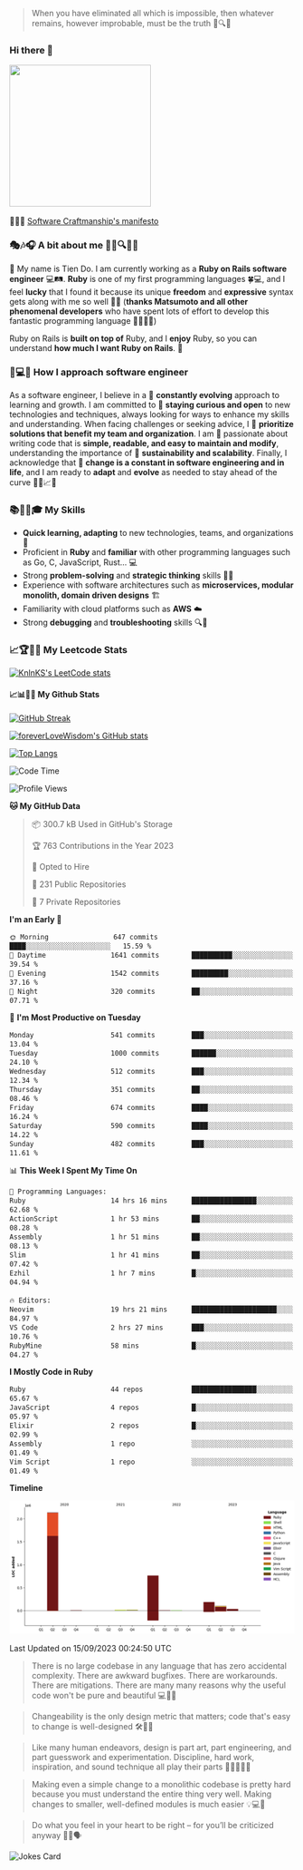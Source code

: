 > When you have eliminated all which is impossible, then whatever remains, however improbable, must be the truth 🤔🔍💡
### Hi there 👋

<!--
**foreverLoveWisdom/foreverLoveWisdom** is a ✨ _special_ ✨ repository because its `README.md` (this file) appears on your GitHub profile.

Here are some ideas to get you started:

- 🔭 I’m currently working on ...
- 🌱 I’m currently learning ...
- 👯 I’m looking to collaborate on ...
- 🤔 I’m looking for help with ...
- 💬 Ask me about ...
- 📫 How to reach me: ...
- 😄 Pronouns: ...
- ⚡ Fun fact: ...
-->

<img src="https://codecondo.com/wp-content/uploads/2017/09/railslogo.png" width="250" height="250">

 📜🔨🌟 [Software Craftmanship's manifesto](http://manifesto.softwarecraftsmanship.org/)

### 🎭🎶🎧 A bit about me 🕵️‍♀️🔍🕵️‍♂️
👋 My name is Tien Do. I am currently working as a **Ruby on Rails software engineer** 💻🛤️. **Ruby** is one of my first programming languages 🍀💻, and I feel **lucky** that I found it because its unique **freedom** and **expressive** syntax gets along with me so well 🤗💬 (**thanks Matsumoto and all other phenomenal developers** who have spent lots of effort to develop this fantastic programming language 🙏👨‍💻🌟)

Ruby on Rails is **built on top of** Ruby, and I **enjoy** Ruby, so you can understand **how much I want Ruby on Rails**. 🤩

### 🤔💻🔨 How I approach software engineer
As a software engineer, I believe in a 🔄 **constantly evolving** approach to learning and growth. I am committed to 🤔 **staying curious and open** to new technologies and techniques, always looking for ways to enhance my skills and understanding. When facing challenges or seeking advice, I 👥  **prioritize solutions that benefit my team and organization**. I am 🎉 passionate about writing code that is **simple, readable, and easy to maintain and modify**, understanding the importance of 🌱 **sustainability and scalability**. Finally, I acknowledge that 🌊 **change is a constant in software engineering and in life**, and I am ready to **adapt** and **evolve** as needed to stay ahead of the curve 🏃‍♂️📈🔄

### 📚🧑‍💻🎓 My Skills
- **Quick learning, adapting** to new technologies, teams, and organizations 🚀
- Proficient in **Ruby** and **familiar** with other programming languages such as Go, C, JavaScript, Rust... 💻
- Strong **problem-solving** and **strategic thinking** skills 🤔💡
- Experience with software architectures such as **microservices, modular monolith, domain driven designs** 🏗️
- Familiarity with cloud platforms such as **AWS** ☁️ 
- Strong **debugging** and **troubleshooting** skills 🔍🐞


### 📈🏆🧑‍💻 My Leetcode Stats
[![KnlnKS's LeetCode stats](https://leetcode-stats-six.vercel.app/?username=foreverLoveWisdom&theme=dark)](https://github.com/KnlnKS/leetcode-stats)

#### 📈📊👨‍💻  My Github Stats

[![GitHub Streak](https://github-readme-streak-stats.herokuapp.com/?user=foreverLoveWisdom&theme=dracula)](https://git.io/streak-stats)
&nbsp;
&nbsp;

[![foreverLoveWisdom's GitHub stats](https://github-readme-stats.vercel.app/api?username=foreverLoveWisdom&show_icons=true&theme=react&count_private=true)](https://github.com/anuraghazra/github-readme-stats)

[![Top Langs](https://github-readme-stats.vercel.app/api/top-langs/?username=foreverLoveWisdom&show_icons=true&theme=vue-dark)](https://github.com/anuraghazra/github-readme-stats)

<!--START_SECTION:waka-->
![Code Time](http://img.shields.io/badge/Code%20Time-2%2C308%20hrs%2059%20mins-blue)

![Profile Views](http://img.shields.io/badge/Profile%20Views-0-blue)

**🐱 My GitHub Data** 

> 📦 300.7 kB Used in GitHub's Storage 
 > 
> 🏆 763 Contributions in the Year 2023
 > 
> 💼 Opted to Hire
 > 
> 📜 231 Public Repositories 
 > 
> 🔑 7 Private Repositories 
 > 
**I'm an Early 🐤** 

```text
🌞 Morning                647 commits         ████░░░░░░░░░░░░░░░░░░░░░   15.59 % 
🌆 Daytime                1641 commits        ██████████░░░░░░░░░░░░░░░   39.54 % 
🌃 Evening                1542 commits        █████████░░░░░░░░░░░░░░░░   37.16 % 
🌙 Night                  320 commits         ██░░░░░░░░░░░░░░░░░░░░░░░   07.71 % 
```
📅 **I'm Most Productive on Tuesday** 

```text
Monday                   541 commits         ███░░░░░░░░░░░░░░░░░░░░░░   13.04 % 
Tuesday                  1000 commits        ██████░░░░░░░░░░░░░░░░░░░   24.10 % 
Wednesday                512 commits         ███░░░░░░░░░░░░░░░░░░░░░░   12.34 % 
Thursday                 351 commits         ██░░░░░░░░░░░░░░░░░░░░░░░   08.46 % 
Friday                   674 commits         ████░░░░░░░░░░░░░░░░░░░░░   16.24 % 
Saturday                 590 commits         ████░░░░░░░░░░░░░░░░░░░░░   14.22 % 
Sunday                   482 commits         ███░░░░░░░░░░░░░░░░░░░░░░   11.61 % 
```


📊 **This Week I Spent My Time On** 

```text
💬 Programming Languages: 
Ruby                     14 hrs 16 mins      ████████████████░░░░░░░░░   62.68 % 
ActionScript             1 hr 53 mins        ██░░░░░░░░░░░░░░░░░░░░░░░   08.28 % 
Assembly                 1 hr 51 mins        ██░░░░░░░░░░░░░░░░░░░░░░░   08.13 % 
Slim                     1 hr 41 mins        ██░░░░░░░░░░░░░░░░░░░░░░░   07.42 % 
Ezhil                    1 hr 7 mins         █░░░░░░░░░░░░░░░░░░░░░░░░   04.94 % 

🔥 Editors: 
Neovim                   19 hrs 21 mins      █████████████████████░░░░   84.97 % 
VS Code                  2 hrs 27 mins       ███░░░░░░░░░░░░░░░░░░░░░░   10.76 % 
RubyMine                 58 mins             █░░░░░░░░░░░░░░░░░░░░░░░░   04.27 % 
```

**I Mostly Code in Ruby** 

```text
Ruby                     44 repos            ████████████████░░░░░░░░░   65.67 % 
JavaScript               4 repos             █░░░░░░░░░░░░░░░░░░░░░░░░   05.97 % 
Elixir                   2 repos             █░░░░░░░░░░░░░░░░░░░░░░░░   02.99 % 
Assembly                 1 repo              ░░░░░░░░░░░░░░░░░░░░░░░░░   01.49 % 
Vim Script               1 repo              ░░░░░░░░░░░░░░░░░░░░░░░░░   01.49 % 
```



**Timeline**

![Lines of Code chart](https://raw.githubusercontent.com/foreverLoveWisdom/foreverLoveWisdom/main/assets/bar_graph.png)


 Last Updated on 15/09/2023 00:24:50 UTC
<!--END_SECTION:waka-->


> There is no large codebase in any language that has zero accidental complexity. There are awkward bugfixes. There are workarounds. There are mitigations.
> There are many many reasons why the useful code won't be pure and beautiful 💻🐞🤔

> Changeability is the only design metric that matters; code that's easy to change is well-designed 🛠️🔄🎨

> Like many human endeavors, design is part art, part engineering, and part guesswork and experimentation. Discipline, hard work, inspiration, and sound technique all play their parts 🎨🧑‍💻🔬🧪

> Mak­ing even a sim­ple change to a mono­lith­ic code­base is pret­ty hard because you must under­stand the entire thing very well. Mak­ing changes to small­er, well-defined mod­ules is much easier 💡💻🤔
 
 > Do what you feel in your heart to be right – for you’ll be criticized anyway 💖🙏🗣️ 
 
![Jokes Card](https://readme-jokes.vercel.app/api)
